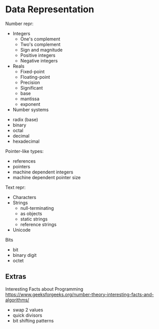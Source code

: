 # Data Representation

Number repr:
* Integers
  - One's complement
  - Two's complement
  - Sign and magnitude
  - Positive integers
  - Negative integers
* Reals
  - Fixed-point
  - Floating-point
  - Precision
  - Significant
  - base
  - mantissa
  - exponent
* Number systems
- radix (base)
- binary
- octal
- decimal
- hexadecimal

Pointer-like types:
- references
- pointers
- machine dependent integers
- machine dependent pointer size

Text repr:
- Characters
- Strings
  - null-terminating
  - as objects
  - static strings
  - reference strings
- Unicode

Bits
- bit
- binary digit
- octet




## Extras

Interesting Facts about Programming
https://www.geeksforgeeks.org/number-theory-interesting-facts-and-algorithms/
- swap 2 values
- quick divisors
- bit shifting patterns

